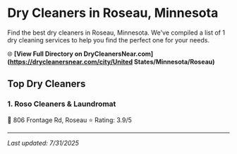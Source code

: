 # Dry Cleaners in Roseau, Minnesota

Find the best dry cleaners in Roseau, Minnesota. We've compiled a list of 1 dry cleaning services to help you find the perfect one for your needs.

🌐 **[View Full Directory on DryCleanersNear.com](https://drycleanersnear.com/city/United States/Minnesota/Roseau)**

## Top Dry Cleaners

### 1. Roso Cleaners & Laundromat
📍 806 Frontage Rd, Roseau
⭐ Rating: 3.9/5


---

*Last updated: 7/31/2025*
